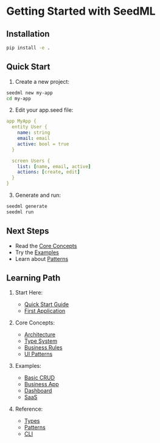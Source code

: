 # Getting Started with SeedML

## Installation

```bash
pip install -e .
```

## Quick Start

1. Create a new project:
```bash
seedml new my-app
cd my-app
```

2. Edit your app.seed file:
```yaml
app MyApp {
  entity User {
    name: string
    email: email
    active: bool = true
  }

  screen Users {
    list: [name, email, active]
    actions: [create, edit]
  }
}
```

3. Generate and run:
```bash
seedml generate
seedml run
```

## Next Steps

- Read the [Core Concepts](./core-concepts/overview.md)
- Try the [Examples](./examples/basic-crud.md)
- Learn about [Patterns](./reference/patterns.md)

## Learning Path

1. Start Here:
   - [Quick Start Guide](./quick-start.md)
   - [First Application](./first-app.md)

2. Core Concepts:
   - [Architecture](./core-concepts/architecture.md)
   - [Type System](./core-concepts/type-system.md)
   - [Business Rules](./core-concepts/business-rules.md)
   - [UI Patterns](./core-concepts/ui-patterns.md)

3. Examples:
   - [Basic CRUD](./examples/basic-crud.md)
   - [Business App](./examples/business-app.md)
   - [Dashboard](./examples/dashboard.md)
   - [SaaS](./examples/saas.md)

4. Reference:
   - [Types](./reference/types.md)
   - [Patterns](./reference/patterns.md)
   - [CLI](./reference/cli.md)
